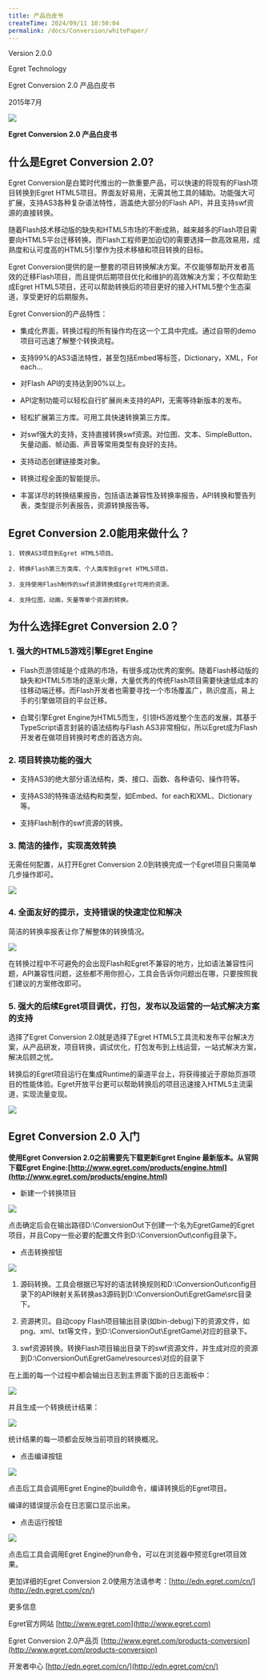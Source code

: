 ```yaml
---
title: 产品白皮书
createTime: 2024/09/11 10:50:04
permalink: /docs/Conversion/whitePaper/
---
```

Version 2.0.0

Egret Technology

Egret Conversion 2.0 产品白皮书

2015年7月

![](56b1ab7ed42f8.png)

**Egret Conversion 2.0 产品白皮书**

## 什么是Egret Conversion 2.0?

Egret Conversion是白鹭时代推出的一款重要产品，可以快速的将现有的Flash项目转换到Egret HTML5项目。界面友好易用，无需其他工具的辅助。功能强大可扩展，支持AS3各种复杂语法特性，涵盖绝大部分的Flash API，并且支持swf资源的直接转换。

随着Flash技术移动版的缺失和HTML5市场的不断成熟，越来越多的Flash项目需要向HTML5平台迁移转换。而Flash工程师更加迫切的需要选择一款高效易用，成熟度和认可度高的HTML5引擎作为技术移植和项目转换的目标。

Egret Conversion提供的是一整套的项目转换解决方案。不仅能够帮助开发者高效的迁移Flash项目，而且提供后期项目优化和维护的高效解决方案；不仅帮助生成Egret HTML5项目，还可以帮助转换后的项目更好的接入HTML5整个生态渠道，享受更好的后期服务。

Egret Conversion的产品特性：

* 集成化界面，转换过程的所有操作均在这一个工具中完成。通过自带的demo项目可迅速了解整个转换流程。

* 支持99%的AS3语法特性，甚至包括Embed等标签，Dictionary，XML，For each...

* 对Flash API的支持达到90%以上。

* API定制功能可以轻松自行扩展尚未支持的API，无需等待新版本的发布。

* 轻松扩展第三方库。可用工具快速转换第三方库。

* 对swf强大的支持，支持直接转换swf资源。对位图、文本、SimpleButton、矢量动画、帧动画、声音等常用类型有良好的支持。

* 支持动态创建链接类对象。

* 转换过程全面的智能提示。

* 丰富详尽的转换结果报告，包括语法兼容性及转换率报告，API转换和警告列表，类型提示列表报告，资源转换报告等。

 

## Egret Conversion 2.0能用来做什么？

    1. 转换AS3项目到Egret HTML5项目。

    2. 转换Flash第三方类库、个人类库到Egret HTML5项目。

    3. 支持使用Flash制作的swf资源转换成Egret可用的资源。

    4. 支持位图，动画，矢量等单个资源的转换。

 

## 为什么选择Egret Conversion 2.0？

### 1. 强大的HTML5游戏引擎Egret Engine

* Flash页游领域是个成熟的市场，有很多成功优秀的案例。随着Flash移动版的缺失和HTML5市场的逐渐火爆，大量优秀的传统Flash项目需要快速低成本的往移动端迁移。而Flash开发者也需要寻找一个市场覆盖广，熟识度高，易上手的引擎做项目的平台迁移。

* 白鹭引擎Egret Engine为HTML5而生，引领H5游戏整个生态的发展，其基于TypeScript语言封装的语法结构与Flash AS3非常相似，所以Egret成为Flash开发者在做项目转换时考虑的首选方向。

### 2. 项目转换功能的强大

* 支持AS3的绝大部分语法结构，类、接口、函数、各种语句、操作符等。

* 支持AS3的特殊语法结构和类型，如Embed、for each和XML、Dictionary等。

* 支持Flash制作的swf资源的转换。

### 3. 简洁的操作，实现高效转换

无需任何配置，从打开Egret Conversion 2.0到转换完成一个Egret项目只需简单几步操作即可。

![](56b1ab7e9c3df.jpg)

### 4. 全面友好的提示，支持错误的快速定位和解决

简洁的转换率报表让你了解整体的转换情况。

![](56b1ab7f293c3.png)

在转换过程中不可避免的会出现Flash和Egret不兼容的地方，比如语法兼容性问题，API兼容性问题，这些都不用你担心，工具会告诉你问题出在哪，只要按照我们建议的方案修改即可。

### 5. 强大的后续Egret项目调优，打包，发布以及运营的一站式解决方案的支持

选择了Egret Conversion 2.0就是选择了Egret HTML5工具流和发布平台解决方案，从产品研发，项目转换，调试优化，打包发布到上线运营，一站式解决方案，解决后顾之忧。

转换后的Egret项目运行在集成Runtime的渠道平台上，将获得接近于原始页游项目的性能体验。Egret开放平台更可以帮助转换后的项目迅速接入HTML5主流渠道，实现流量变现。

![](56b1ab7fb9336.jpg)

## Egret Conversion 2.0 入门

**使用Egret Conversion 2.0之前需要先下载更新Egret Engine 最新版本。从官网下载Egret Engine:[http://www.egret.com/products/engine.html](http://www.egret.com/products/engine.html)**

* 新建一个转换项目

![](56b1ab7fd7fa7.png)

点击确定后会在输出路径D:\ConversionOut下创建一个名为EgretGame的Egret项目，并且Copy一些必要的配置文件到D:\ConversionOut\config目录下。

* 点击转换按钮

![](56b1ab8004933.png)

1) 源码转换。工具会根据已写好的语法转换规则和D:\ConversionOut\config目录下的API映射关系转换as3源码到D:\ConversionOut\EgretGame\src目录下。

2) 资源拷贝。自动copy Flash项目输出目录(如bin-debug)下的资源文件，如png、xml、txt等文件，到D:\ConversionOut\EgretGame\对应的目录下。

3) swf资源转换。转换Flash项目输出目录下的swf资源文件，并生成对应的资源到D:\ConversionOut\EgretGame\resources\对应的目录下

在上面的每一个过程中都会输出日志到主界面下面的日志面板中：

![](56b1ab80266aa.png)

并且生成一个转换统计结果：

![](56b1ab805b4a6.png)

统计结果的每一项都会反映当前项目的转换概况。

* 点击编译按钮

![](56b1ab8075879.png)

点击后工具会调用Egret Engine的build命令，编译转换后的Egret项目。

编译的错误提示会在日志窗口显示出来。

* 点击运行按钮

![](56b1ab80979fd.png)

点击后工具会调用Egret Engine的run命令，可以在浏览器中预览Egret项目效果。

更加详细的Egret Conversion 2.0使用方法请参考：[http://edn.egret.com/cn/](http://edn.egret.com/cn/)

更多信息

Egret官方网站 [http://www.egret.com](http://www.egret.com)

Egret Conversion 2.0产品页 [http://www.egret.com/products-conversion](http://www.egret.com/products-conversion)

开发者中心 [http://edn.egret.com/cn/](http://edn.egret.com/cn/)



